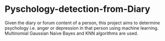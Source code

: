 # Pyschology-detection-from-Diary
Given the diary or forum content of a person, this project aims to determine psychology i.e. anger or depression in that person using machine learning. Multinomial Gaussian Naive Bayes and KNN algorithms are used.
